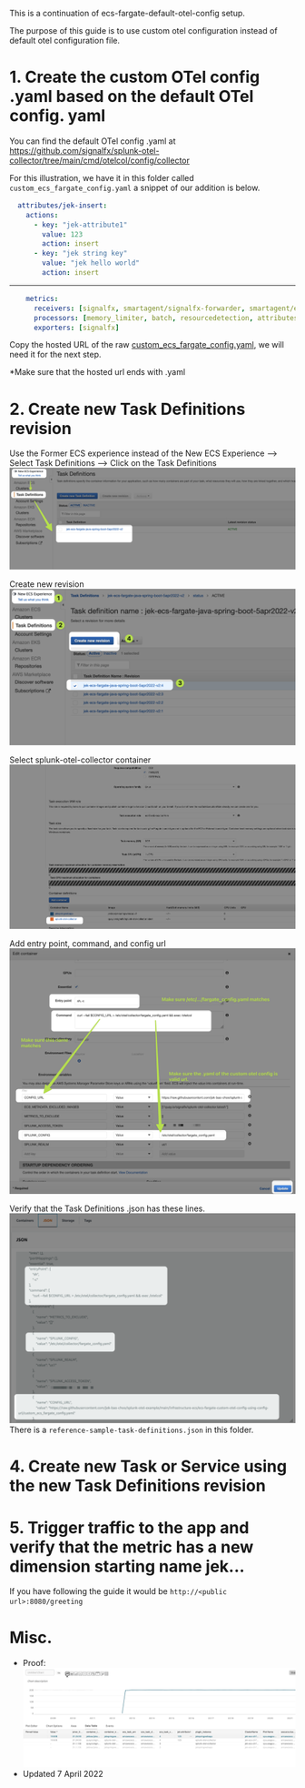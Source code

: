 This is a continuation of ecs-fargate-default-otel-config setup.

The purpose of this guide is to use custom otel configuration instead of default otel configuration file.

# 1. Create the custom OTel config .yaml based on the default OTel config. yaml
You can find the default OTel config .yaml at https://github.com/signalfx/splunk-otel-collector/tree/main/cmd/otelcol/config/collector 

For this illustration, we have it in this folder called `custom_ecs_fargate_config.yaml` a snippet of our addition is below.

```yml
  attributes/jek-insert:
    actions:
      - key: "jek-attribute1"
        value: 123
        action: insert
      - key: "jek string key"
        value: "jek hello world"
        action: insert
```
---

```yml
    metrics:
      receivers: [signalfx, smartagent/signalfx-forwarder, smartagent/ecs-metadata, prometheus/internal]
      processors: [memory_limiter, batch, resourcedetection, attributes/jek-insert]
      exporters: [signalfx]
```

Copy the hosted URL of the raw [custom_ecs_fargate_config.yaml](https://raw.githubusercontent.com/jek-bao-choo/splunk-otel-example/main/infrastructure-ecs/ecs-fargate-custom-otel-config-using-config-url/custom_ecs_fargate_config.yaml), we will need it for the next step.

*Make sure that the hosted url ends with .yaml

# 2. Create new Task Definitions revision
Use the Former ECS experience instead of the New ECS Experience --> Select Task Definitions --> Click on the Task Definitions
![thesteps](former-ecs-experience.png "the steps ecs")


Create new revision
![thesteps](new-revision.png "the steps ecs")

Select splunk-otel-collector container
![thesteps](splunk-otel-collector.png "the steps ecs")

Add entry point, command, and config url
![thesteps](entry-point-command-config-url.png "the steps ecs")

Verify that the Task Definitions .json has these lines.
![thesteps](task-definition-json.png "the steps ecs")
There is a `reference-sample-task-definitions.json` in this folder.


# 4. Create new Task or Service using the new Task Definitions revision

# 5. Trigger traffic to the app and verify that the metric has a new dimension starting name jek...
If you have following the guide it would be `http://<public url>:8080/greeting`

# Misc.
- Proof: ![proof](proof.png "working proof")
- Updated 7 April 2022